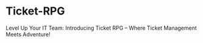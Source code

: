 # Ticket-RPG
 Level Up Your IT Team: Introducing Ticket RPG – Where Ticket Management Meets Adventure!
